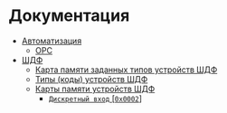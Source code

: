 # Документация

<!-- ![logo](img/image1.jpg) -->

- [Автоматизация](automation/)  
  - [OPC](automation/OPC)  
- [ШДФ](shdf/)
  - [Карта памяти заданных типов устройств ШДФ](shdf/devices-map.md)
  - [Типы (коды) устройств ШДФ](shdf/device-types.md)
  - [Карты памяти устройств ШДФ](shdf/maps/)
    - [`Дискретный вход` [`0x0002`]](shdf/maps/di%20[0002].md)
